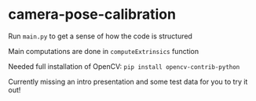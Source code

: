 # camera-pose-calibration

Run `main.py` to get a sense of how the code is structured

Main computations are done in `computeExtrinsics` function

Needed full installation of OpenCV: `pip install opencv-contrib-python`

Currently missing an intro presentation and some test data for you to try it out!